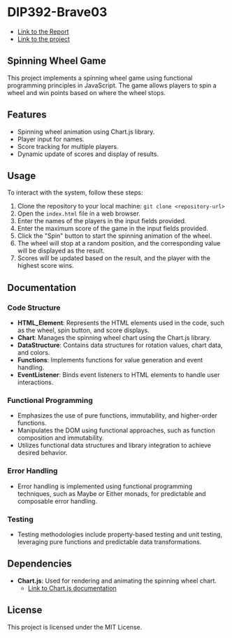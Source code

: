# DIP392-Brave03
- [Link to the Report](https://docs.google.com/document/d/1T6yts7mA5S-oa5GCyJWDVsF1Bsq82MPPj0vTWIsw54E/edit?usp=sharing)
- [Link to the project](https://dip-392-brave03.vercel.app/)

## Spinning Wheel Game
This project implements a spinning wheel game using functional programming principles in JavaScript. The game allows players to spin a wheel and win points based on where the wheel stops.

## Features
- Spinning wheel animation using Chart.js library.
- Player input for names.
- Score tracking for multiple players.
- Dynamic update of scores and display of results.

## Usage
To interact with the system, follow these steps:
1. Clone the repository to your local machine: `git clone <repository-url>`
2. Open the `index.html` file in a web browser.
3. Enter the names of the players in the input fields provided.
4. Enter the maximum score of the game in the input fields provided.
5. Click the "Spin" button to start the spinning animation of the wheel.
6. The wheel will stop at a random position, and the corresponding value will be displayed as the result.
7. Scores will be updated based on the result, and the player with the highest score wins.

## Documentation
### Code Structure
- **HTML_Element**: Represents the HTML elements used in the code, such as the wheel, spin button, and score displays.
- **Chart**: Manages the spinning wheel chart using the Chart.js library.
- **DataStructure**: Contains data structures for rotation values, chart data, and colors.
- **Functions**: Implements functions for value generation and event handling.
- **EventListener**: Binds event listeners to HTML elements to handle user interactions.

### Functional Programming
- Emphasizes the use of pure functions, immutability, and higher-order functions.
- Manipulates the DOM using functional approaches, such as function composition and immutability.
- Utilizes functional data structures and library integration to achieve desired behavior.

### Error Handling
- Error handling is implemented using functional programming techniques, such as Maybe or Either monads, for predictable and composable error handling.

### Testing
- Testing methodologies include property-based testing and unit testing, leveraging pure functions and predictable data transformations.

## Dependencies
- **Chart.js**: Used for rendering and animating the spinning wheel chart.
  - [Link to Chart.js documentation](https://www.chartjs.org/docs/latest/)

## License
This project is licensed under the MIT License.
